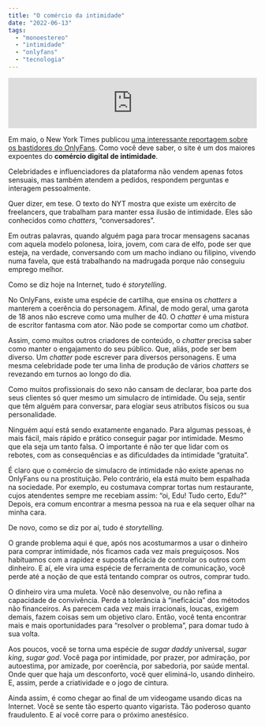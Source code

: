 ```yaml
---
title: "O comércio da intimidade"
date: "2022-06-13"
tags: 
  - "monoestereo"
  - "intimidade"
  - "onlyfans"
  - "tecnologia"
---
```


<iframe src="https://anchor.fm/monoestereo/embed/episodes/O-comrcio-da-intimidade-e1jsvsc" height="102px" width="100%" frameborder="0" scrolling="no"></iframe>

Em maio, o New York Times publicou [uma interessante reportagem sobre os bastidores do OnlyFans](https://www.nytimes.com/2022/05/16/magazine/e-pimps-onlyfans.html). Como você deve saber, o site é um dos maiores expoentes do **comércio digital de intimidade**.

Celebridades e influenciadores da plataforma não vendem apenas fotos sensuais, mas também atendem a pedidos, respondem perguntas e interagem pessoalmente.

Quer dizer, em tese. O texto do NYT mostra que existe um exército de freelancers, que trabalham para manter essa ilusão de intimidade. Eles são conhecidos como _chatters_, “conversadores”.

Em outras palavras, quando alguém paga para trocar mensagens sacanas com aquela modelo polonesa, loira, jovem, com cara de elfo, pode ser que esteja, na verdade, conversando com um macho indiano ou filipino, vivendo numa favela, que está trabalhando na madrugada porque não conseguiu emprego melhor.

Como se diz hoje na Internet, tudo é _storytelling_.

No OnlyFans, existe uma espécie de cartilha, que ensina os _chatters_ a manterem a coerência do personagem. Afinal, de modo geral, uma garota de 18 anos não escreve como uma mulher de 40. O _chatter_ é uma mistura de escritor fantasma com ator. Não pode se comportar como um _chatbot_.

Assim, como muitos outros criadores de conteúdo, o _chatter_ precisa saber como manter o engajamento do seu público. Que, aliás, pode ser bem diverso. Um _chatter_ pode escrever para diversos personagens. E uma mesma celebridade pode ter uma linha de produção de vários _chatters_ se revezando em turnos ao longo do dia.

Como muitos profissionais do sexo não cansam de declarar, boa parte dos seus clientes só quer mesmo um simulacro de intimidade. Ou seja, sentir que têm alguém para conversar, para elogiar seus atributos físicos ou sua personalidade.

Ninguém aqui está sendo exatamente enganado. Para algumas pessoas, é mais fácil, mais rápido e prático conseguir pagar por intimidade. Mesmo que ela seja um tanto falsa. O importante é não ter que lidar com os rebotes, com as consequências e as dificuldades da intimidade “gratuita”.

É claro que o comércio de simulacro de intimidade não existe apenas no OnlyFans ou na prostituição. Pelo contrário, ela está muito bem espalhada na sociedade. Por exemplo, eu costumava comprar tortas num restaurante, cujos atendentes sempre me recebiam assim: “oi, Edu! Tudo certo, Edu?” Depois, era comum encontrar a mesma pessoa na rua e ela sequer olhar na minha cara.

De novo, como se diz por aí, tudo é _storytelling_.

O grande problema aqui é que, após nos acostumarmos a usar o dinheiro para comprar intimidade, nós ficamos cada vez mais preguiçosos. Nos habituamos com a rapidez e suposta eficácia de controlar os outros com dinheiro. E aí, ele vira uma espécie de ferramenta de comunicação, você perde até a noção de que está tentando comprar os outros, comprar tudo.

O dinheiro vira uma muleta. Você não desenvolve, ou não refina a capacidade de convivência. Perde a tolerância à “ineficácia” dos métodos não financeiros. As parecem cada vez mais irracionais, loucas, exigem demais, fazem coisas sem um objetivo claro. Então, você tenta encontrar mais e mais oportunidades para “resolver o problema”, para domar tudo à sua volta.

Aos poucos, você se torna uma espécie de _sugar daddy_ universal, _sugar king_, _sugar god_. Você paga por intimidade, por prazer, por admiração, por autoestima, por amizade, por coerência, por sabedoria, por saúde mental. Onde quer que haja um desconforto, você quer eliminá-lo, usando dinheiro. E, assim, perde a criatividade e o jogo de cintura.

Ainda assim, é como chegar ao final de um videogame usando dicas na Internet. Você se sente tão esperto quanto vigarista. Tão poderoso quanto fraudulento. E aí você corre para o próximo anestésico.
